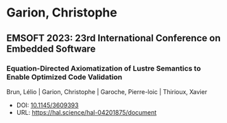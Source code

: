 # Garion, Christophe

## EMSOFT 2023: 23rd International Conference on Embedded Software

### Equation-Directed Axiomatization of Lustre Semantics to Enable Optimized Code Validation
Brun, Lélio | Garion, Christophe | Garoche, Pierre-loic | Thirioux, Xavier
* DOI: [10.1145/3609393](https://doi.org/10.1145/3609393)
* URL: <https://hal.science/hal-04201875/document>

